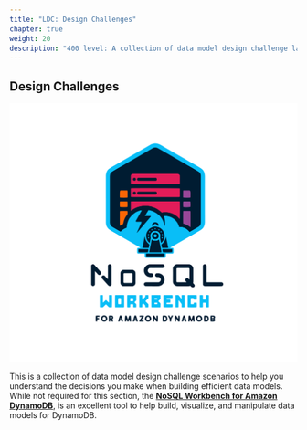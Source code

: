 ```yaml
---
title: "LDC: Design Challenges"
chapter: true
weight: 20
description: "400 level: A collection of data model design challenge labs to help you understand the decisions required when building efficient data models."
---
```

## Design Challenges

![Open the NoSQL Workbench Logo](/static/images/nosql_wb.png)

This is a collection of data model design challenge scenarios to help you understand the decisions you make when building efficient data models. While not required for this section, the **[NoSQL Workbench for Amazon DynamoDB](https://docs.aws.amazon.com/amazondynamodb/latest/developerguide/workbench.html)**, is an excellent tool to help build, visualize, and manipulate data models for DynamoDB.
